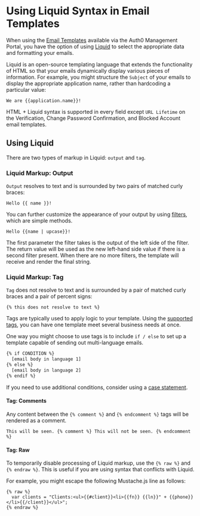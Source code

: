 # Using Liquid Syntax in Email Templates

When using the [Email Templates](/email) available via the Auth0 Management Portal, you have the option of using [Liquid](https://github.com/Shopify/liquid/wiki/Liquid-for-Designers) to select the appropriate data and formatting your emails.

Liquid is an open-source templating language that extends the functionality of HTML so that your emails dynamically display various pieces of information. For example, you might structure the `Subject` of your emails to display the appropriate application name, rather than hardcoding a particular value:

`We are {{application.name}}!`

HTML + Liquid syntax is supported in every field except `URL Lifetime` on the Verification, Change Password Confirmation, and Blocked Account email templates.

## Using Liquid

There are two types of markup in Liquid: `output` and `tag`.

### Liquid Markup: Output

`Output` resolves to text and is surrounded by two pairs of matched curly braces:

`Hello {{ name }}!`

You can further customize the appearance of your output by using [filters](https://github.com/Shopify/liquid/wiki/Liquid-for-Designers#standard-filters), which are simple methods.

`Hello {{name | upcase}}!`

The first parameter the filter takes is the output of the left side of the filter. The return value will be used as the new left-hand side value if there is a second filter present. When there are no more filters, the template will receive and render the final string.

### Liquid Markup: Tag

`Tag` does not resolve to text and is surrounded by a pair of matched curly braces and a pair of percent signs:

`{% this does not resolve to text %}`

Tags are typically used to apply logic to your template. Using the [supported tags](https://github.com/Shopify/liquid/wiki/Liquid-for-Designers#tags), you can have one template meet several business needs at once.

One way you might choose to use tags is to include `if / else` to set up a template capable of sending out multi-language emails.

```HTML
{% if CONDITION %}
  [email body in language 1]
{% else %}
  [email body in language 2]
{% endif %}
```

If you need to use additional conditions, consider using a [case statement](https://github.com/Shopify/liquid/wiki/Liquid-for-Designers#case-statement).

#### Tag: Comments

Any content between the `{% comment %}` and `{% endcomment %}` tags will be rendered as a comment.

`This will be seen. {% comment %} This will not be seen. {% endcomment %}`

#### Tag: Raw

To temporarily disable processing of Liquid markup, use the `{% raw %}` and `{% endraw %}`. This is useful if you are using syntax that conflicts with Liquid.

For example, you might escape the following Mustache.js line as follows:

```text
{% raw %}
  var clients = "Clients:<ul>{{#client}}<li>{{fn}} {{ln}}" + {{phone}}</li>{{/client}}</ul>";
{% endraw %}
```
